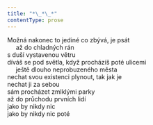 ```yaml
---
title: "*\_*\_*"
contentType: prose
---
```


<section>

Možná nakonec to jediné co zbývá, je psát  
     až do chladných rán  
s duší vystavenou větru  
díváš se pod světla, když procházíš poté ulicemi  
     ještě dlouho neprobuzeného města  
nechat svou existenci plynout, tak jak je  
nechat ji za sebou  
sám procházet zmlklými parky  
až do průchodu prvních lidí  
jako by nikdy nic  
jako by nikdy nic poté

</section>
